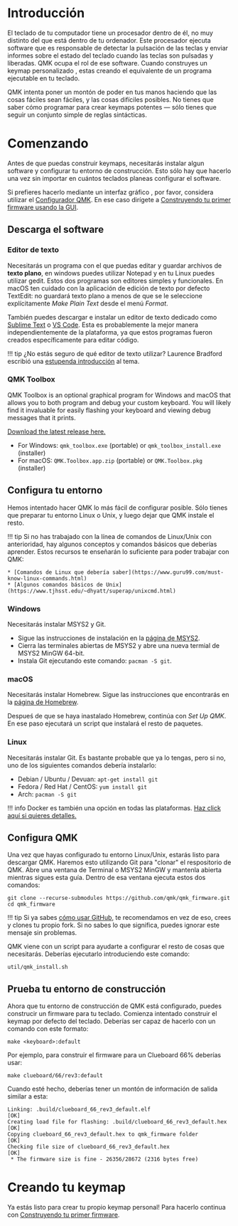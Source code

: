 # Introducción

El teclado de tu computador tiene un procesador dentro de él, no muy distinto del que está dentro de tu ordenador. Este procesador ejecuta software que es responsable de detectar la pulsación de las teclas y enviar informes sobre el estado del teclado cuando las teclas son pulsadas y liberadas. QMK ocupa el rol de ese software. Cuando construyes un keymap personalizado , estas creando el equivalente de un programa ejecutable en tu teclado.

QMK intenta poner un montón de poder en tus manos haciendo que las cosas fáciles sean fáciles, y las cosas difíciles posibles. No tienes que saber cómo programar para crear keymaps potentes — sólo tienes que seguir un conjunto simple de reglas sintácticas.

# Comenzando

Antes de que puedas construir keymaps, necesitarás instalar algun software y configurar tu entorno de construcción. Esto sólo hay que hacerlo una vez sin importar en cuántos teclados planeas configurar el software. 

Si prefieres hacerlo mediante un interfaz gráfico , por favor, considera utilizar el [Configurador QMK](https://config.qmk.fm). En ese caso dirígete a [Construyendo tu primer firmware usando la GUI](tutorial_building_firmware_configurator.md). 


## Descarga el software

### Editor de texto

Necesitarás un programa con el que puedas editar y guardar archivos de **texto plano**, en windows puedes utilizar Notepad y en tu Linux puedes utilizar gedit. Estos dos programas son editores simples y funcionales. En macOS ten cuidado con la aplicación de edición de texto por defecto TextEdit: no guardará texto plano a menos de que se le seleccione explícitamente _Make Plain Text_ desde el menú _Format_.

También puedes descargar e instalar un editor de texto dedicado como [Sublime Text](https://www.sublimetext.com/) o [VS Code](https://code.visualstudio.com/). Esta es probablemente la mejor manera independientemente de la plataforma, ya que estos programas fueron creados específicamente para editar código.

!!! tip
     ¿No estás seguro de qué editor de texto utilizar? Laurence Bradford escribió una [estupenda introducción](https://learntocodewith.me/programming/basics/text-editors/) al tema.

### QMK Toolbox

QMK Toolbox is an optional graphical program for Windows and macOS that allows you to both program and debug your custom keyboard. You will likely find it invaluable for easily flashing your keyboard and viewing debug messages that it prints.

[Download the latest release here.](https://github.com/qmk/qmk_toolbox/releases/latest)

* For Windows: `qmk_toolbox.exe` (portable) or `qmk_toolbox_install.exe` (installer)
* For macOS: `QMK.Toolbox.app.zip` (portable) or `QMK.Toolbox.pkg` (installer)

## Configura tu entorno

Hemos intentado hacer QMK lo más fácil de configurar posible. Sólo tienes que preparar tu entorno Linux o Unix, y luego dejar que QMK
instale el resto.

!!! tip
     Si no has trabajado con la línea de comandos de Linux/Unix con anterioridad, hay algunos conceptos y comandos básicos que deberías aprender. Estos recursos te enseñarán lo suficiente para poder trabajar con QMK:

    * [Comandos de Linux que debería saber](https://www.guru99.com/must-know-linux-commands.html)
    * [Algunos comandos básicos de Unix](https://www.tjhsst.edu/~dhyatt/superap/unixcmd.html)

### Windows

Necesitarás instalar MSYS2 y Git.

* Sigue las instrucciones de instalación en la [página de MSYS2](https://www.msys2.org).
* Cierra las terminales abiertas de MSYS2 y abre una nueva termial de MSYS2 MinGW 64-bit.
* Instala Git ejecutando este comando: `pacman -S git`.

### macOS

Necesitarás instalar Homebrew. Sigue las instrucciones que encontrarás en la [página de Homebrew](https://brew.sh).

Despueś de que se haya inastalado Homebrew, continúa con _Set Up QMK_. En ese paso ejecutará un script que instalará el resto de paquetes.

### Linux

Necesitarás instalar Git. Es bastante probable que ya lo tengas, pero si no, uno de los siguientes comandos debería instalarlo:

* Debian / Ubuntu / Devuan: `apt-get install git`
* Fedora / Red Hat / CentOS: `yum install git`
* Arch: `pacman -S git`

!!! info
     Docker es también una opción en todas las plataformas. [Haz click aquí si quieres detalles.](getting_started_build_tools.md#docker)

## Configura QMK

Una vez que hayas configurado tu entorno Linux/Unix, estarás listo para descargar QMK. Haremos esto utilizando Git para "clonar" el respositorio de QMK. Abre una ventana de Terminal o MSYS2 MinGW y mantenla abierta mientras sigues esta guía. Dentro de esa ventana ejecuta estos dos comandos:

```shell
git clone --recurse-submodules https://github.com/qmk/qmk_firmware.git
cd qmk_firmware
```

!!! tip
     Si ya sabes [cómo usar GitHub](getting_started_github.md), te recomendamos en vez de eso, crees y clones tu propio fork. Si no sabes lo que significa, puedes ignorar este mensaje sin problemas.

QMK viene con un script para ayudarte a configurar el resto de cosas que necesitarás. Deberías ejecutarlo introduciendo este comando:

    util/qmk_install.sh

## Prueba tu entorno de construcción

Ahora que tu entorno de construcción de QMK está configurado, puedes construcir un firmware para tu teclado. Comienza intentado construir el keymap por defecto del teclado. Deberías ser capaz de hacerlo con un comando con este formato:

    make <keyboard>:default

Por ejemplo, para construir el firmware para un Clueboard 66% deberías usar:

    make clueboard/66/rev3:default

Cuando esté hecho, deberías tener un montón de información de salida similar a esta:

```
Linking: .build/clueboard_66_rev3_default.elf                                                       [OK]
Creating load file for flashing: .build/clueboard_66_rev3_default.hex                               [OK]
Copying clueboard_66_rev3_default.hex to qmk_firmware folder                                        [OK]
Checking file size of clueboard_66_rev3_default.hex                                                 [OK]
 * The firmware size is fine - 26356/28672 (2316 bytes free)
```

# Creando tu keymap

Ya estás listo para crear tu propio keymap personal! Para hacerlo continua con [Construyendo tu primer firmware](tutorial_building_firmware.md).
